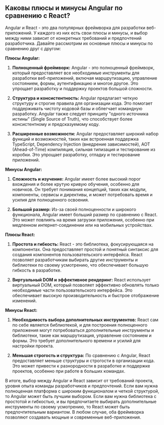 ## Каковы плюсы и минусы Angular по сравнению с React?

Angular и React - это два популярных фреймворка для разработки веб-приложений. У каждого из них есть свои плюсы и минусы, и выбор между ними зависит от конкретных требований и предпочтений разработчика. Давайте рассмотрим их основные плюсы и минусы по сравнению друг с другом:

**Плюсы Angular:**

1. **Полноценный фреймворк:** Angular - это полноценный фреймворк, который предоставляет все необходимые инструменты для разработки веб-приложений, включая маршрутизацию, управление состоянием, формы, аутентификацию и многое другое. Это упрощает разработку и поддержку проектов большой сложности.

2. **Структура и консистентность:** Angular предлагает четкую структуру и строгие правила для организации кода. Это помогает поддерживать чистоту кодовой базы и облегчает командную разработку. Angular также следует принципу "одного источника истины" (Single Source of Truth), что способствует более консистентному и предсказуемому коду.

3. **Расширенные возможности:** Angular предоставляет широкий набор функций и возможностей, таких как встроенная поддержка TypeScript, Dependency Injection (внедрение зависимостей), AOT (Ahead-of-Time) компиляция, сильная типизация и тестирование из коробки. Это упрощает разработку, отладку и тестирование приложений.

**Минусы Angular:**

1. **Сложность и изучение:** Angular имеет более высокий порог вхождения и более крутую кривую обучения, особенно для новичков. Он требует понимания концепций, таких как модули, компоненты, сервисы и директивы, и может потребовать время и усилия для полноценного освоения.

2. **Большой размер:** Из-за своей полноценности и широкого функционала, Angular имеет больший размер по сравнению с React. Это может повлиять на время загрузки приложения, особенно при медленном интернет-соединении или на мобильных устройствах.

**Плюсы React:**

1. **Простота и гибкость:** React - это библиотека, фокусирующаяся на компонентах. Она предоставляет простой и понятный синтаксис для создания компонентов пользовательского интерфейса. React позволяет разработчикам выбирать другие инструменты и библиотеки по своему усмотрению, что обеспечивает большую гибкость в разработке.

2. **Виртуальный DOM и эффективное рендеринг:** React использует виртуальный DOM, который позволяет эффективно обновлять только необходимые части пользовательского интерфейса. Это обеспечивает высокую производительность и быстрое отображение изменений.

**Минусы React:**

1. **Необходимость выбора дополнительных инструментов:** React сам по себе является библиотекой, и для построения полноценного приложения могут потребоваться дополнительные инструменты и библиотеки, такие как маршрутизация, управление состоянием и формы. Это требует дополнительного времени и усилий для настройки проекта.

2. **Меньшая строгость и структура:** По сравнению с Angular, React предоставляет меньше структуры и строгости в организации кода. Это может привести к разнородности в разработке и поддержке проектов, особенно при работе в больших командах.

В итоге, выбор между Angular и React зависит от требований проекта, уровня опыта команды разработчиков и предпочтений. Если вам нужна полноценная платформа с широким функционалом и четкой структурой, то Angular может быть лучшим выбором. Если вам нужна библиотека с простотой и гибкостью, и вы предпочитаете выбирать дополнительные инструменты по своему усмотрению, то React может быть предпочтительным вариантом. В любом случае, оба фреймворка позволяют создавать мощные и современные веб-приложения.